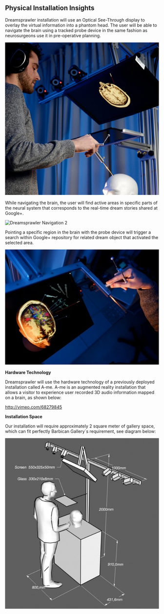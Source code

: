 ## Physical Installation Insights

Dreamsprawler installation will use an Optical See-Through display to overlay the virtual information into a phantom head. The user will be able to navigate the brain using a tracked probe device in the same fashion as neurosurgeons use it in pre-operative planning. 

![Dreamsprawler Device](../project_images/A-me.png?raw=true "Dreamsprawler Device")


While navigating the brain, the user will find active areas in specific parts of the neural system that corresponds to the real-time dream stories shared at Google+.

![Dreamsprawler Navigation 2](../project_images/Ame_point1-640x427.jpg?raw=true "Navigation 1")

Pointing a specific region in the brain with the probe device will trigger a search within Google+ repository for related dream object that activated the selected area.

![Dreamsprawler Navigation 2](../project_images/Ame_point2-640x427.jpg?raw=true "Navigation 1")


**Hardware Technology**

Dreamsprawler will use the hardware technology of a previously deployed installation called A-me. A-me is an augmented reality installation that allows a visitor to experience user recorded 3D audio information mapped on a brain, as shown below:

http://vimeo.com/68279845


**Installation Space**

Our installation will require approximately 2 square meter of gallery space, which can fit perfectly Barbican Gallery`s requirement, see diagram below:

![Installation Space](../project_images/A-me_space.jpg?raw=true "Installation Space")



